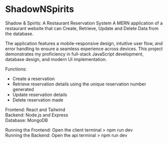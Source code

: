 # ShadowNSpirits

Shadow & Spirits: A Restaurant Reservation System
A MERN application of a restaurant website that can Create, Retrieve, Update and Delete Data from the database.

The application features a mobile-responsive design, intuitive user flow, and error handling to ensure a seamless experience across devices. This project demonstrates my proficiency in full-stack JavaScript development, database design, and modern UI implementation.

Functions:
- Create a reservation
- Retrieve reservation details using the unique reservation number generated
- Update reservation details
- Delete reservation made

Frontend: React and Tailwind <br/>
Backend: Node.js and Express <br/>
Database: MongoDB

Running the Frontend: Open the client terminal > npm run dev <br/>
Running the Backend: Open the api terminal > npm run dev
